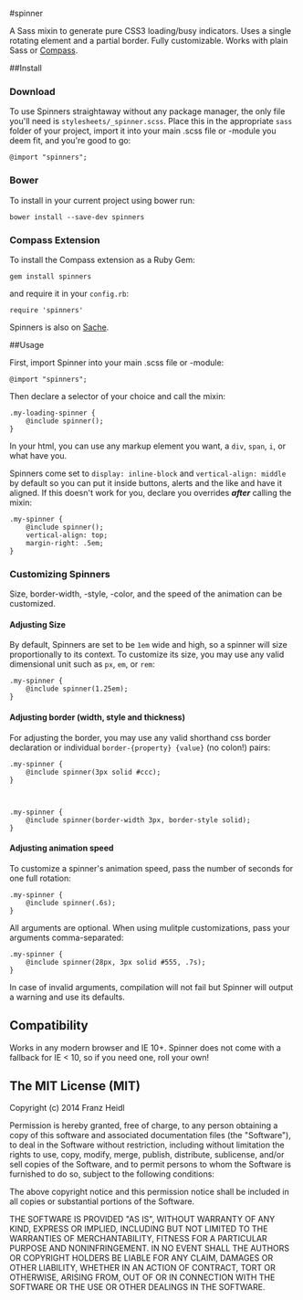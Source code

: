 #spinner


A Sass mixin to generate pure CSS3 loading/busy indicators.
Uses a single rotating element and a partial border.
Fully customizable.
Works with plain Sass or [Compass](http://compass-style.org).


##Install

### Download
To use Spinners straightaway without any package manager, the only file you'll need is `stylesheets/_spinner.scss`. Place this in the appropriate `sass` folder of your project, import it into your main .scss file or -module you deem fit, and you're good to go:

    @import "spinners";


### Bower
To install in your current project using bower run:

    bower install --save-dev spinners


### Compass Extension

To install the Compass extension as a Ruby Gem:

    gem install spinners
    
and require it in your `config.rb`:

    require 'spinners'


Spinners is also on [Sache](http://www.sache.in/).

##Usage

First, import Spinner into your main .scss file or -module:

	@import "spinners";

Then declare a selector of your choice and call the mixin:

	.my-loading-spinner {
		@include spinner();
	}
	
In your html, you can use any markup element you want, a `div`, `span`, `i`, or what have you.


Spinners come set to `display: inline-block` and `vertical-align: middle` by default so you can put it inside buttons, alerts and the like and have it aligned. If this doesn't work for you, declare you overrides ***after*** calling the mixin:

	.my-spinner {
    	@include spinner();
        vertical-align: top;
       	margin-right: .5em;
    }

### Customizing Spinners
Size, border-width, -style, -color, and the speed of the animation can be customized. 


#### Adjusting Size
By default, Spinners are set to be `1em` wide and high, so a spinner will size proportionally to its context. To customize its size, you may use any valid dimensional unit such as `px`, `em`, or `rem`:

	.my-spinner {
		@include spinner(1.25em);
	}

#### Adjusting border (width, style and thickness)	
For adjusting the border, you may use any valid shorthand css border declaration or individual `border-{property} {value}` (no colon!) pairs:

	.my-spinner {
		@include spinner(3px solid #ccc);
	}
	

	
	.my-spinner {
		@include spinner(border-width 3px, border-style solid);	
	}
	
#### Adjusting animation speed
To customize a spinner's animation speed, pass the number of seconds for one full rotation:

	.my-spinner {
		@include spinner(.6s);
	}
	
All arguments are optional. When using mulitple customizations, pass your arguments comma-separated:

	.my-spinner {
		@include spinner(28px, 3px solid #555, .7s);
	}
	
In case of invalid arguments, compilation will not fail but Spinner will output a warning and use its defaults.




## Compatibility
Works in any modern browser and IE 10+.
Spinner does not come with a fallback for IE < 10, so if you need one, roll your own!


The MIT License (MIT)
---


Copyright (c) 2014 Franz Heidl

Permission is hereby granted, free of charge, to any person obtaining a copy
of this software and associated documentation files (the "Software"), to deal
in the Software without restriction, including without limitation the rights
to use, copy, modify, merge, publish, distribute, sublicense, and/or sell
copies of the Software, and to permit persons to whom the Software is
furnished to do so, subject to the following conditions:

The above copyright notice and this permission notice shall be included in
all copies or substantial portions of the Software.

THE SOFTWARE IS PROVIDED "AS IS", WITHOUT WARRANTY OF ANY KIND, EXPRESS OR
IMPLIED, INCLUDING BUT NOT LIMITED TO THE WARRANTIES OF MERCHANTABILITY,
FITNESS FOR A PARTICULAR PURPOSE AND NONINFRINGEMENT. IN NO EVENT SHALL THE
AUTHORS OR COPYRIGHT HOLDERS BE LIABLE FOR ANY CLAIM, DAMAGES OR OTHER
LIABILITY, WHETHER IN AN ACTION OF CONTRACT, TORT OR OTHERWISE, ARISING FROM,
OUT OF OR IN CONNECTION WITH THE SOFTWARE OR THE USE OR OTHER DEALINGS IN
THE SOFTWARE.

